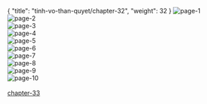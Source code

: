{ "title": "tinh-vo-than-quyet/chapter-32", "weight": 32 }
<img src="tinh-vo-than-quyet_0032_01-1e3a58540f06f59d78d2f394f2f9f9b4.webp" alt="page-1" origin="https://3.bp.blogspot.com/-wgfeVvrFVwo/WHBnvQhoHsI/AAAAAAAMlDU/PU7m7XEQyLk/s0/Tinh-Vo-Than-Quyet-Chapter-32-P-2.jpg"><br/>
<img src="tinh-vo-than-quyet_0032_02-1ee3dbc57bb1b31010a49e020eef25a4.webp" alt="page-2" origin="https://3.bp.blogspot.com/-7ZVZw60gFr8/WHBnwfuhKcI/AAAAAAAMlDY/42oxJPr1eho/s0/Tinh-Vo-Than-Quyet-Chapter-32-P-3.jpg"><br/>
<img src="tinh-vo-than-quyet_0032_03-7f0e6d5e30ab9005bf2373fe92ee68d0.webp" alt="page-3" origin="https://3.bp.blogspot.com/-CFSKlXdMJt4/WHBnxw3YSQI/AAAAAAAMlDc/192bQrr0cbc/s0/Tinh-Vo-Than-Quyet-Chapter-32-P-4.jpg"><br/>
<img src="tinh-vo-than-quyet_0032_04-b5baddc56ca7d1aa24b50d6f84dd51d3.webp" alt="page-4" origin="https://3.bp.blogspot.com/-O4OVXrW8xyE/WHBny5vzTNI/AAAAAAAMlDg/e6ZFr61rlR4/s0/Tinh-Vo-Than-Quyet-Chapter-32-P-5.jpg"><br/>
<img src="tinh-vo-than-quyet_0032_05-9de55f918bd39545cedb5c3adbc9c6ed.webp" alt="page-5" origin="https://3.bp.blogspot.com/-4zOGRaREr90/WHBnz1bm8VI/AAAAAAAMlDk/pIKdp-qia2g/s0/Tinh-Vo-Than-Quyet-Chapter-32-P-6.jpg"><br/>
<img src="tinh-vo-than-quyet_0032_06-4fddca504f8f92f009b6523d6916115d.webp" alt="page-6" origin="https://3.bp.blogspot.com/-KIC9HJqK4PY/WHBn0lYqBeI/AAAAAAAMlDo/WhROHM-hAVE/s0/Tinh-Vo-Than-Quyet-Chapter-32-P-7.jpg"><br/>
<img src="tinh-vo-than-quyet_0032_07-7dc2c4675e3548ede11624916d7a2c87.webp" alt="page-7" origin="https://3.bp.blogspot.com/-ckuAyc5Y2VQ/WHBn1vsy24I/AAAAAAAMlDs/46HIptQzZxg/s0/Tinh-Vo-Than-Quyet-Chapter-32-P-8.jpg"><br/>
<img src="tinh-vo-than-quyet_0032_08-e138045ef4dd353ca7d777013103d916.webp" alt="page-8" origin="https://3.bp.blogspot.com/-tTmlR6j0os4/WHBn2nq27dI/AAAAAAAMlDw/1DOA5ECBHos/s0/Tinh-Vo-Than-Quyet-Chapter-32-P-9.jpg"><br/>
<img src="tinh-vo-than-quyet_0032_09-6d0b55694ef4a411b273d6768d52b8f3.webp" alt="page-9" origin="https://3.bp.blogspot.com/-AOTJezzSMm0/WHBn3iNvLUI/AAAAAAAMlD0/mz0GYumfZ0Y/s0/Tinh-Vo-Than-Quyet-Chapter-32-P-10.jpg"><br/>
<img src="tinh-vo-than-quyet_0032_10-b8efda18a631e4bab3be8a1227fa043e.webp" alt="page-10" origin="https://3.bp.blogspot.com/-yOtWiKEcw-Y/WHBn4lskeLI/AAAAAAAMlD4/Hrw5C4QfcA8/s0/Tinh-Vo-Than-Quyet-Chapter-32-P-11.jpg"><br/>
<br/><a class="nextchap" href="/tinh-vo-than-quyet/chapter-33">chapter-33</a>
